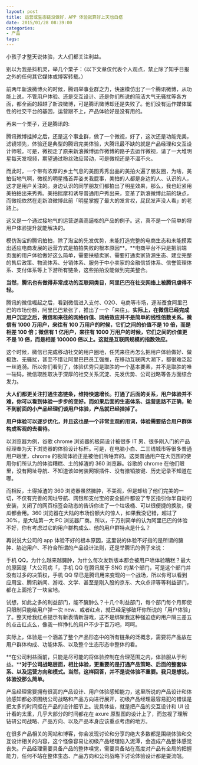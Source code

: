 ```yaml
---
layout: post
title: 运营或生态链没做好，APP 体验就算好上天也白搭
date: 2015/01/28 08:39:00
categories:
- 产品
tags:
---
```


 小孩子才整天说体验，大人们都关注利益。

别以为我是抖机灵，举几个栗子：（以下文章仅代表个人观点，禁止除了知乎日报之外的任何其它媒体或博客转载。）

前两年新浪微博火的时候，腾讯举事业群之力，快速模仿出了一个腾讯微博，从功能上说，不管用户体验、还是交互设计、还是你们所说的简洁大气无骚扰等各方面，都全面的超越了新浪微博，可是腾讯微博却还是失败了。他们没有运作媒体属性的社交平台的基因，运营跟不上，产品体验好是没有用的。

再来一个栗子，还是腾讯的:

腾讯微博挂掉之后，还是这个事业群，做了一个微视，好了，这次还是功能完美，滤镜领先，体验还是典型的腾讯完美体验，大腾讯最不缺的就是产品经理和交互设计师啦。可是，微视走了原来新浪微博运作微博的路子去运作微视，请了一大堆明星每天发视频，期望通过粉丝效应带动，可是微视还是不温不火。

而此时，一个带有浓厚的乡土气息的美图秀秀出品的美拍火遍了朋友圈，为啥，美拍街地气啊，微视的明星搔首弄姿关我屁事，美拍的人都是身边的人、认识的人，这才是用户关注的。身边认识的同学朋友们都拍出了明星效果，那么，我也赶紧用美拍拍出来秀秀。美拍揣摩和诱导普通用户秀出来，变革了新浪微博此前的缺点，而微视依然在走新浪微博此前「明星掌握了最大的发言权，屁民发声没人看」的老路上。

这又是一个通过接地气的运营逆袭高逼格的产品的例子。这，真不是一个简单的将用户体验提升就能解决的。

模仿淘宝的腾讯拍拍，除了淘宝的先发优势，未能打造完整的电商生态和未能摸索出适应电商发展的运营方式是拍拍失败的根本原因**。**电商平台不只是把前端页面的用户体验做好这么简单，需要扶植卖家、需要打通卖家货源生态、建立完整的售后政策、物流体系、分销体系、服务于中小卖家的金融信贷体系、信誉管理体系、支付体系等上下游所有链条，这些拍拍没能做到完美整合。

**当然，腾讯也有做得非常成功的互联网类目，阿里巴巴在社交网络上被腾讯虐得不轻。**

腾讯的微信崛起之后，看到微信进入支付、O2O、电商等市场，逐渐蚕食阿里巴巴的市场份额，阿里巴巴紧张了，推出了一个「来往」。**实际上，在微信已经完成用户沉淀之后，微信和来往的网络价值、网络效应并不是简单的线性倍数关系。微信有 1000 万用户，来往有 100 万用户的时候，它们之间的价值不是 10 倍，而是相差 100 倍；微信有 1 亿用户，来往有 1000 万用户的时候，它们之间的价值更不是 10 倍，而是相差 100000 倍以上。这就是互联网规模的指数效应。**

这个时候，微信已完成移动社交的用户圈地，任凭来往再怎么把用户体验做好、做极致、无骚扰，甚至不惜让阿里巴巴员工强推，在移动互联网大潮下，都很难泛起一丝涟漪。所以你们看到了，体验优秀只是取胜的一个基本要素，并不是取胜的唯一砝码，微信取胜取决于深厚的社交关系沉淀、先发优势、公司战略等各方面综合发力。

**大人们都更关注打通生态链条，维持快速增长。打通了后面的关系，用户体验并不难，你可以看到体验一步步的变好。而如果后面的生态体系、运营思路不正确，轮不到前面的小产品经理们谈用户体验，产品就已经挂掉了。**

**用户体验可以逐步优化，并且这也是一个非常主观的用词，体验需要结合用户群体构成客观的去看待。**

以浏览器为例，谷歌 chrome 浏览器的极简设计被很多 IT 男、很多刚入门的产品经理奉为天下浏览器的体验设计标杆。可是，在电脑小白、二三线城市等很多普通用户眼里，chrome 的极简体验正是被他们所唾弃的。这类普通用户在大范围的使用你们所认为的体验糟糕、土的掉渣的 360 浏览器。谷歌的 chrome 在他们眼里，没有网址导航、不知道该如何装网银插件、没有撤销按键、历史记录不知道在哪。

而相反，土得掉渣的 360 浏览器虽然臃肿，不美观，但是却给了他们完美的一切，不仅有完善的网址导航、网银和支付宝的安全插件都设了专区指引你半自动的安装，关闭了的网页标签会动态的告诉你进了一个垃圾桶、可以很便捷的换肤，傻瓜都会用。360 浏览器在大陆的市场份额大的惊人，如果我没记错，超过了 30%，是大陆第一大 PC 浏览器厂商。所以，千万别简单的认为阿里巴巴的体验不好，你有考虑过它的用户群构成么、他的用户群特点是什么？

再说说大公司的 app 体验不好的根本原因，这里说的体验不好指的是所谓的臃肿、胁迫用户、不符合所谓的产品设计法则，还是举腾讯的例子来说：

手机 QQ，为什么越来越臃肿，为什么每次发新版本都会被用户喷体验糟糕？最大的原因是「大公司病「，手机 QQ 在腾讯属于 SNG 的某个部门，可是这个部门并没有过多的决策权，手机 QQ 早已是腾讯用来变现的一个战场，所以你可以看到应用宝、腾讯新闻、游戏、文学、甚至是刚入股的京东、大众点评等等利益部门，都在上面抢了一块宝地。

试想，如此之多的利益部门，能不臃肿么？十几个利益部门，每个部门每个月即使只限制只能给用户弹一次 new、或者红点，就已经足够破坏你所说的「用户体验」了。整天给我红点提示有新表情新游戏，这不是绑架我这种强迫症的用户隔三差五的点击红点么，像我一样挣扎的用户不少于百万吧，呵呵。

实际上，体验是一个涵盖了整个产品形态中的所有链条的泛概念，需要将产品放在用户群体构成、功能体系、以及整个生态形态中整体的看。

**在公司利益面前，只能是尽可能的将体验控制在合理范围之内，体验服从于利益。****对于公司战略层面，相比体验，更重要的是打通产品策略、后面的整套体系、以及运营方向和模式。当然，这样回答，并不是说体验不重要。我只是想说，体验没那么简单。**

产品经理需要拥有很高的产品设计、用户体验感知能力，这里所说的产品设计和体验感知都必须围绕公司战略和产品方向进行展开，初级产品经理最容易犯的错误是把太多的时间抠在产品的设计细节上。说具体些，就是把产品的交互设计和 UI 设计看的太重，几乎大部分的时间都花在 axure 原型图的设计上了，而忽视了理解钻研公司战略、产品方向、以及产品本身应该重点考虑的地方。

在很多产品相关的网站和博客，你会发现讨论和分享的绝大多数都是围绕体验和交互设计相关的内容，这个怪像容易让初级产品经理陷入泥潭，会造成产品整体感觉丧失。产品经理需要具备产品的整体嗅觉，需要具备站在高度对产品有全局的把握能力，任何不站在整体生态、产品方向和公司战略下讨论体验设计都是耍流氓。

